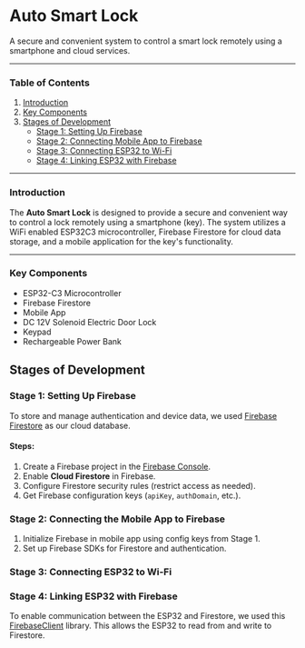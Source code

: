 # Auto Smart Lock

A secure and convenient system to control a smart lock remotely using a smartphone and cloud services.

---

### Table of Contents
1. [Introduction](#introduction)
2. [Key Components](#key-components)
3. [Stages of Development](#stages-of-development)
   - [Stage 1: Setting Up Firebase](#stage-1-setting-up-firebase)
   - [Stage 2: Connecting Mobile App to Firebase](#stage-2-connecting-mobile-app-to-firebase)
   - [Stage 3: Connecting ESP32 to Wi-Fi](#stage-3-connecting-esp32-to-wi-fi)
   - [Stage 4: Linking ESP32 with Firebase](#stage-4-linking-esp32-with-firebase)

---

### Introduction
The **Auto Smart Lock** is designed to provide a secure and convenient way to control a lock remotely using a smartphone (key). The system utilizes a WiFi enabled ESP32C3 microcontroller, Firebase Firestore for cloud data storage, and a mobile application for the key's functionality.

---

### Key Components
* ESP32-C3 Microcontroller
* Firebase Firestore
* Mobile App
* DC 12V Solenoid Electric Door Lock
* Keypad
* Rechargeable Power Bank

## Stages of Development

### Stage 1: Setting Up Firebase
To store and manage authentication and device data, we used [Firebase Firestore](https://firebase.google.com/docs/firestore) as our cloud database.

#### Steps:
1. Create a Firebase project in the [Firebase Console](https://console.firebase.google.com/).
2. Enable **Cloud Firestore** in Firebase.
3. Configure Firestore security rules (restrict access as needed).
4. Get Firebase configuration keys (`apiKey`, `authDomain`, etc.).

### Stage 2: Connecting the Mobile App to Firebase
1. Initialize Firebase in mobile app using config keys from Stage 1.
2. Set up Firebase SDKs for Firestore and authentication.

### Stage 3: Connecting ESP32 to Wi-Fi

### Stage 4: Linking ESP32 with Firebase
To enable communication between the ESP32 and Firestore, we used this [FirebaseClient](https://github.com/mobizt/FirebaseClient) library. This allows the ESP32 to read from and write to Firestore.

